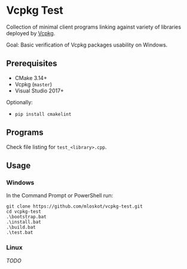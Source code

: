 # Vcpkg Test

Collection of minimal client programs linking against variety of
libraries deployed by [Vcpkg](https://github.com/Microsoft/vcpkg).

Goal: Basic verification of Vcpkg packages usability on Windows.

## Prerequisites

* CMake 3.14+
* Vcpkg (`master`)
* Visual Studio 2017+

Optionally:

* `pip install cmakelint`

## Programs

Check file listing for `test_<library>.cpp`.

## Usage

### Windows

In the Command Prompt or PowerShell run:

```console
git clone https://github.com/mloskot/vcpkg-test.git
cd vcpkg-test
.\bootstrap.bat
.\install.bat
.\build.bat
.\test.bat
```

### Linux

*TODO*
